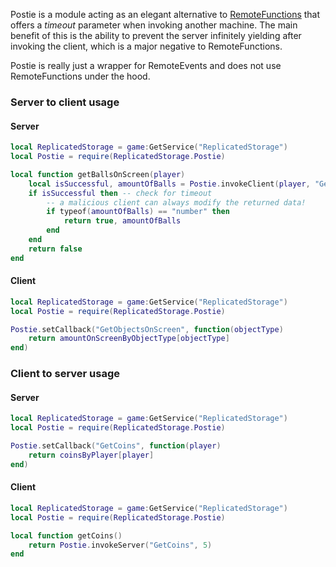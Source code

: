 Postie is a module acting as an elegant alternative to [RemoteFunctions](https://developer.roblox.com/en-us/api-reference/class/RemoteFunction) that offers a *timeout* parameter when invoking another machine. The main benefit of this is the ability to prevent the server infinitely yielding after invoking the client, which is a major negative to RemoteFunctions.

Postie is really just a wrapper for RemoteEvents and does not use RemoteFunctions under the hood.

### Server to client usage

#### Server
```lua
local ReplicatedStorage = game:GetService("ReplicatedStorage")
local Postie = require(ReplicatedStorage.Postie)

local function getBallsOnScreen(player)
	local isSuccessful, amountOfBalls = Postie.invokeClient(player, "GetObjectsOnScreen", 5, "Balls")
	if isSuccessful then -- check for timeout
		-- a malicious client can always modify the returned data!
		if typeof(amountOfBalls) == "number" then
			return true, amountOfBalls
		end
	end
	return false
end
```

#### Client
```lua
local ReplicatedStorage = game:GetService("ReplicatedStorage")
local Postie = require(ReplicatedStorage.Postie)

Postie.setCallback("GetObjectsOnScreen", function(objectType)
	return amountOnScreenByObjectType[objectType]
end)
```

### Client to server usage

#### Server
```lua
local ReplicatedStorage = game:GetService("ReplicatedStorage")
local Postie = require(ReplicatedStorage.Postie)

Postie.setCallback("GetCoins", function(player)
	return coinsByPlayer[player]
end)
```

#### Client
```lua
local ReplicatedStorage = game:GetService("ReplicatedStorage")
local Postie = require(ReplicatedStorage.Postie)

local function getCoins()
	return Postie.invokeServer("GetCoins", 5)
end
```
